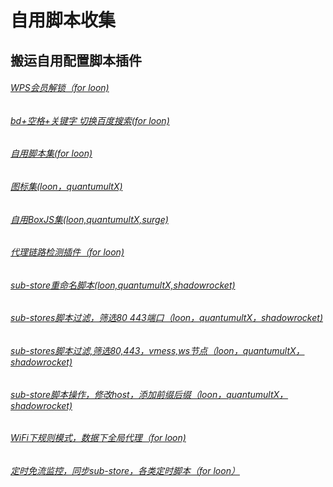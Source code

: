# 自用脚本收集  
## 搬运自用配置脚本插件

###### [WPS会员解锁（for loon)](https://raw.githubusercontent.com/deezertidal/private/main/WPS.plugin)
###### [bd+空格+关键字 切换百度搜索(for loon)](https://raw.githubusercontent.com/deezertidal/private/main/B-Search.plugin)
###### [自用脚本集(for loon)](https://raw.githubusercontent.com/deezertidal/private/main/scripts_collection.js)
###### [图标集(loon，quantumultX)](https://raw.githubusercontent.com/deezertidal/private/main/icons.json)
###### [自用BoxJS集(loon,quantumultX,surge)](https://raw.githubusercontent.com/deezertidal/private/main/Boxjs.json)
###### [代理链路检测插件（for loon)](https://raw.githubusercontent.com/deezertidal/private/main/NodeLinkCheck.plugin)   
###### [sub-store重命名脚本(loon,quantumultX,shadowrocket)](https://raw.githubusercontent.com/futurkk/Potato/main/Rename/rename.js#input=zh&output=zh&airport=你需要的机场名)
###### [sub-stores脚本过滤，筛选80 443端口（loon，quantumultX，shadowrocket)](https://raw.githubusercontent.com/deezertidal/private/main/port-filter.js)
###### [sub-stores脚本过滤,筛选80,443，vmess,ws节点（loon，quantumultX，shadowrocket)](https://raw.githubusercontent.com/deezertidal/private/main/nodes-filter.js) 
###### [sub-store脚本操作，修改host，添加前缀后缀（loon，quantumultX，shadowrocket)](https://raw.githubusercontent.com/deezertidal/private/main/vmess-host.js)
###### [WiFi下规则模式，数据下全局代理（for loon)](https://raw.githubusercontent.com/deezertidal/private/main/Running-Mode.plugin)
###### [定时免流监控，同步sub-store，各类定时脚本（for loon）](https://raw.githubusercontent.com/deezertidal/private/main/cron-sub.js) 
